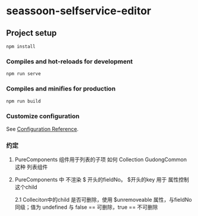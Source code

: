 # seassoon-selfservice-editor

## Project setup
```
npm install
```

### Compiles and hot-reloads for development
```
npm run serve
```

### Compiles and minifies for production
```
npm run build
```

### Customize configuration
See [Configuration Reference](https://cli.vuejs.org/config/).

### 约定

1. PureComponents 组件用于列表的子项 如何 Collection GudongCommon 这种 列表组件

2. PureComponents 中 不渲染 $ 开头的fieldNo。 $开头的key 用于 属性控制 这个child

    2.1  Colleciton中的child 是否可删除，使用 $unremoveable  属性，与fieldNo同级；值为 undefined 与 false == 可删除，true == 不可删除